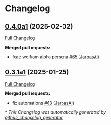 # Changelog

## [0.4.0a1](https://github.com/OpenVoiceOS/ovos-skill-wolfie/tree/0.4.0a1) (2025-02-02)

[Full Changelog](https://github.com/OpenVoiceOS/ovos-skill-wolfie/compare/0.3.1a1...0.4.0a1)

**Merged pull requests:**

- feat: wolfram alpha persona [\#65](https://github.com/OpenVoiceOS/ovos-skill-wolfie/pull/65) ([JarbasAl](https://github.com/JarbasAl))

## [0.3.1a1](https://github.com/OpenVoiceOS/ovos-skill-wolfie/tree/0.3.1a1) (2025-01-25)

[Full Changelog](https://github.com/OpenVoiceOS/ovos-skill-wolfie/compare/0.3.0...0.3.1a1)

**Merged pull requests:**

- fix automations [\#63](https://github.com/OpenVoiceOS/ovos-skill-wolfie/pull/63) ([JarbasAl](https://github.com/JarbasAl))



\* *This Changelog was automatically generated by [github_changelog_generator](https://github.com/github-changelog-generator/github-changelog-generator)*
